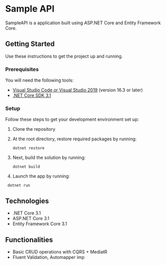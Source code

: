 
# Sample API

SampleAPI  is a  application built using ASP.NET Core and Entity Framework Core. 


## Getting Started
Use these instructions to get the project up and running.

### Prerequisites
You will need the following tools:

* [Visual Studio Code or Visual Studio 2019](https://visualstudio.microsoft.com/vs/) (version 16.3 or later)
* [.NET Core SDK 3.1](https://dotnet.microsoft.com/download/dotnet-core/3.0)

### Setup
Follow these steps to get your development environment set up:

  1. Clone the repository
  2. At the root directory, restore required packages by running:
      ```
     dotnet restore
     ```
  3. Next, build the solution by running:
     ```
     dotnet build
     ```

  4.  Launch the app  by running:


     
	 dotnet run
	 
  


## Technologies
* .NET Core 3.1
* ASP.NET Core 3.1
* Entity Framework Core 3.1



## Functionalities
-   Basic CRUD operations with CQRS + MediatR  
-   Fluent Validation, Automapper imp







